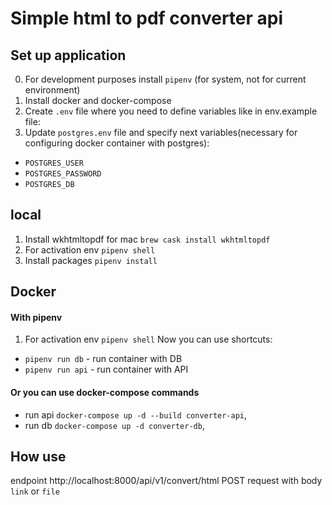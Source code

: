 # Simple html to pdf converter api

## Set up application
0. For development purposes install `pipenv` (for system, not for current environment)
1. Install docker and docker-compose
2. Create `.env` file where you need to define variables like in env.example file:
3. Update `postgres.env` file and specify next variables(necessary for configuring docker container with postgres):
 - `POSTGRES_USER`
 - `POSTGRES_PASSWORD`
 - `POSTGRES_DB`

## local
1. Install wkhtmltopdf for mac `brew cask install wkhtmltopdf`
2. For activation env `pipenv shell`
2. Install packages `pipenv install`
 
 
## Docker
#### With pipenv
1. For activation env `pipenv shell`
Now you can use shortcuts:
 - `pipenv run db` - run container with DB
 - `pipenv run api` - run container with API
#### Or you can use docker-compose commands
 - run api `docker-compose up -d --build converter-api`,
 - run db `docker-compose up -d converter-db`,


## How use 
endpoint http://localhost:8000/api/v1/convert/html POST request with body `link` or `file`